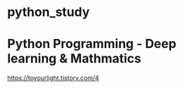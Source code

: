 # python_study

# Python Programming - Deep learning & Mathmatics
https://toyourlight.tistory.com/4


